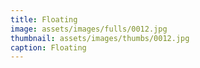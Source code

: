 ```yaml
---
title: Floating
image: assets/images/fulls/0012.jpg
thumbnail: assets/images/thumbs/0012.jpg
caption: Floating
---
```

